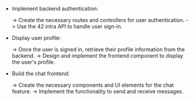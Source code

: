 - Implement backend authentication:

    -> Create the necessary routes and controllers for user authentication.
    -> Use the 42 intra API to handle user sign-in.

- Display user profile:

    -> Once the user is signed in, retrieve their profile information     from the backend.
    -> Design and implement the frontend component to display the user's profile.

- Build the chat frontend:

    -> Create the necessary components and UI elements for the chat feature.
    -> Implement the functionality to send and receive messages.


